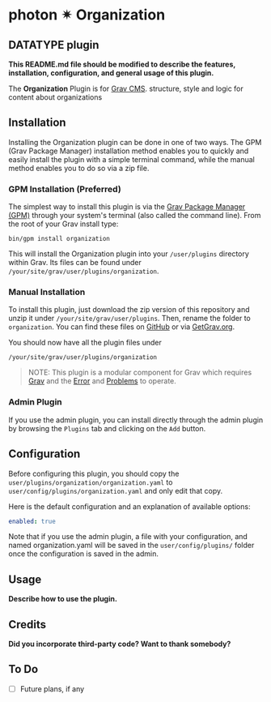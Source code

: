 # photon ✴ Organization
## DATATYPE plugin

**This README.md file should be modified to describe the features, installation, configuration, and general usage of this plugin.**

The **Organization** Plugin is for [Grav CMS](http://github.com/getgrav/grav). structure, style and logic for content about organizations

## Installation

Installing the Organization plugin can be done in one of two ways. The GPM (Grav Package Manager) installation method enables you to quickly and easily install the plugin with a simple terminal command, while the manual method enables you to do so via a zip file.

### GPM Installation (Preferred)

The simplest way to install this plugin is via the [Grav Package Manager (GPM)](http://learn.getgrav.org/advanced/grav-gpm) through your system's terminal (also called the command line).  From the root of your Grav install type:

    bin/gpm install organization

This will install the Organization plugin into your `/user/plugins` directory within Grav. Its files can be found under `/your/site/grav/user/plugins/organization`.

### Manual Installation

To install this plugin, just download the zip version of this repository and unzip it under `/your/site/grav/user/plugins`. Then, rename the folder to `organization`. You can find these files on [GitHub](https://github.com/i-am-phi/grav-plugin-organization) or via [GetGrav.org](http://getgrav.org/downloads/plugins#extras).

You should now have all the plugin files under

    /your/site/grav/user/plugins/organization

> NOTE: This plugin is a modular component for Grav which requires [Grav](http://github.com/getgrav/grav) and the [Error](https://github.com/getgrav/grav-plugin-error) and [Problems](https://github.com/getgrav/grav-plugin-problems) to operate.

### Admin Plugin

If you use the admin plugin, you can install directly through the admin plugin by browsing the `Plugins` tab and clicking on the `Add` button.

## Configuration

Before configuring this plugin, you should copy the `user/plugins/organization/organization.yaml` to `user/config/plugins/organization.yaml` and only edit that copy.

Here is the default configuration and an explanation of available options:

```yaml
enabled: true
```

Note that if you use the admin plugin, a file with your configuration, and named organization.yaml will be saved in the `user/config/plugins/` folder once the configuration is saved in the admin.

## Usage

**Describe how to use the plugin.**

## Credits

**Did you incorporate third-party code? Want to thank somebody?**

## To Do

- [ ] Future plans, if any
